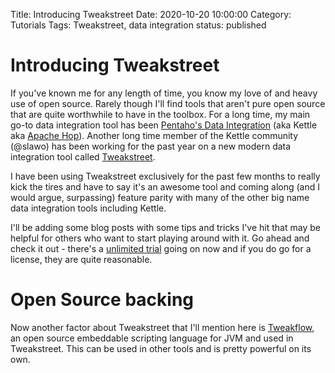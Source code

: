Title: Introducing Tweakstreet
Date: 2020-10-20 10:00:00
Category: Tutorials
Tags: Tweakstreet, data integration
status: published

# Introducing Tweakstreet

If you've known me for any length of time, you know my love of and heavy use of open source.  Rarely though I'll
find tools that aren't pure open source that are quite worthwhile to have in the toolbox.  For a long time, my main
go-to data integration tool has been [Pentaho's Data Integration](https://help.pentaho.com/Documentation/9.0/Products/Pentaho_Data_Integration) 
(aka Kettle aka [Apache Hop](https://incubator.apache.org/clutch/hop.html)).  Another long time member of the Kettle
community (@slawo) has been working for the past year on a new modern data integration tool called [Tweakstreet](https://tweakstreet.io/).

I have been using Tweakstreet exclusively for the past few months to really kick the tires and have to say it's an
awesome tool and coming along (and I would argue, surpassing) feature parity with many of the other big name data integration
tools including Kettle.  

I'll be adding some blog posts with some tips and tricks I've hit that may be helpful for others who want to start playing around with it.
Go ahead and check it out - there's a [unlimited trial](https://tweakstreet.io/download) going on now and if you do go
for a license, they are quite reasonable.

# Open Source backing

Now another factor about Tweakstreet that I'll mention here is [Tweakflow](https://twineworks.github.io/tweakflow/index.html),
an open source embeddable scripting language for JVM and used in Tweakstreet.  This can be used in other tools and is pretty
powerful on its own.


 